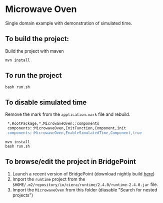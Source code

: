 # Microwave Oven

Single domain example with demonstration of simulated time.

## To build the project:

Build the project with maven
```
mvn install
```

## To run the project

```
bash run.sh
```

## To disable simulated time

Remove the mark from the `application.mark` file and rebuild.

```diff
 *,RootPackage,*,MicrowaveOven::components
 components::MicrowaveOven,InitFunction,Component,init
-components::MicrowaveOven,EnableSimulatedTime,Component,true
```

```
mvn install
bash run.sh
```

## To browse/edit the project in BridgePoint

1. Launch a recent version of BridgePoint (download nightly build
   [here](https://s3.amazonaws.com/xtuml-releases/nightly-build/buildfiles.html))
2. Import the `runtime` project from the
   `$HOME/.m2/repository/io/ciera/runtime/2.4.0/runtime-2.4.0.jar` file.
3. Import the `MicrowaveOven` from this folder (diasable "Search for nested
   projects")
